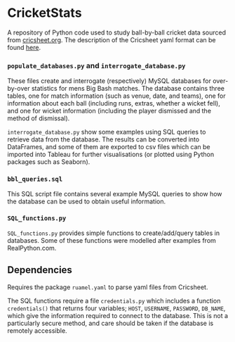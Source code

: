 # CricketStats
A repository of Python code used to study ball-by-ball cricket data sourced from [cricsheet.org](http://www.cricsheet.org). The description of the Cricsheet yaml format can be found [here](https://cricsheet.org/format/yaml/#introduction-to-the-yaml-format).

### `populate_databases.py` and `interrogate_database.py`
These files create and interrogate (respectively) MySQL databases for over-by-over statistics for mens Big Bash matches. The database contains three tables, one for match information (such as venue, date, and teams), one for information about each ball (including runs, extras, whether a wicket fell), and one for wicket information (including the player dismissed and the method of dismissal).

`interrogate_database.py` show some examples using SQL queries to retrieve data from the database. The results can be converted into DataFrames, and some of them are exported to csv files which can be imported into Tableau for further visualisations (or plotted using Python packages such as Seaborn).

### `bbl_queries.sql`
This SQL script file contains several example MySQL queries to show how the database can be used to obtain useful information.

###  `SQL_functions.py`
`SQL_functions.py` provides simple functions to create/add/query tables in databases. Some of these functions were modelled after examples from RealPython.com.

## Dependencies
Requires the package `ruamel.yaml` to parse yaml files from Cricsheet.

The SQL functions require a file `credentials.py` which includes a function `credentials()` that returns four variables; `HOST`, `USERNAME`, `PASSWORD`, `DB_NAME`, which give the information required to connect to the database. This is not a particularly secure method, and care should be taken if the database is remotely accessible.
